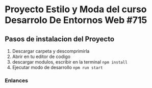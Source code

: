 # Proyecto Estilo y Moda del curso Desarrolo De Entornos Web #715
## Pasos de instalacion del Proyecto
1. Descargar carpeta y descomprimirla
2. Abrir en tu editor de codigo 
3. descargar modulos, escribir en la terminal ``` npm install ```
4. Ejecutar modo de desarrollo ```npm run start```


### Enlances

<!-- + Documentacion:
[word documentacion](https://docs.google.com/document/d/1ugp-0oOwbwrNS3hW7SWCHvkyHz9Q-itf/edit?usp=sharing&ouid=112152779325520367120&rtpof=true&sd=true)

+ Repositorio:
[brayan1951.github.io/Proyecto-EFSRT/](https://github.com/Brayan1951/Proyecto-EFSRT)
+ Web site implementada:
[minga-rosa.netlify.app/](https://minga-rosa.netlify.app/) -->